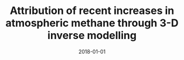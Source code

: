 ---
title: "Attribution of recent increases in atmospheric methane through 3-D inverse modelling"
collection: publications
permalink: /publication/2018-01-01-McNorton201818149
date: 2018-01-01
venue: 'Atmospheric Chemistry and Physics'
paperurl: 'https://doi.org/10.5194/acp-18-18149-2018'
citation: 'McNorton et al., <b>Attribution of recent increases in atmospheric methane through 3-D inverse modelling</b>, Atmospheric Chemistry and Physics, 2018-01-01, 10.5194/acp-18-18149-2018'
---